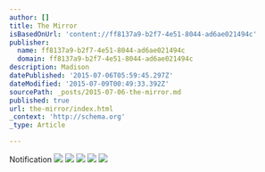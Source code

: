 ```yaml
---
author: []
title: The Mirror
isBasedOnUrl: 'content://ff8137a9-b2f7-4e51-8044-ad6ae021494c'
publisher:
  name: ff8137a9-b2f7-4e51-8044-ad6ae021494c
  domain: ff8137a9-b2f7-4e51-8044-ad6ae021494c
description: Madison
datePublished: '2015-07-06T05:59:45.297Z'
dateModified: '2015-07-09T00:49:33.392Z'
sourcePath: _posts/2015-07-06-the-mirror.md
published: true
url: the-mirror/index.html
_context: 'http://schema.org'
_type: Article

---
```

Notification
![](https://the-grid-user-content.s3-us-west-2.amazonaws.com/b6f782ef-2f77-4824-a01d-0f60be709bd3.png)
![](https://the-grid-user-content.s3-us-west-2.amazonaws.com/a815ef00-e145-4090-ab88-2a48091297bd.jpg)
![](https://the-grid-user-content.s3-us-west-2.amazonaws.com/59b976af-2f03-4f6b-bc3d-9d1a8ca6f727.png)
![](https://the-grid-user-content.s3-us-west-2.amazonaws.com/5d2a7baa-48ac-4a0e-9025-0d83d4662da2.jpg)
![](https://the-grid-user-content.s3-us-west-2.amazonaws.com/0ed050bb-4d10-40bd-a738-0788f0488a2e.jpg)